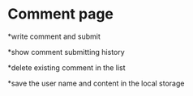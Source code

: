 # Comment page

\*write comment and submit

\*show comment submitting history

\*delete existing comment in the list

\*save the user name and content in the local storage

